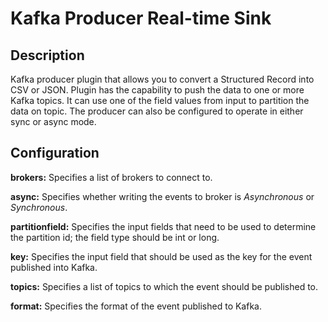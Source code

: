 # Kafka Producer Real-time Sink


Description
-----------
Kafka producer plugin that allows you to convert a Structured Record into CSV or JSON.
Plugin has the capability to push the data to one or more Kafka topics. It can
use one of the field values from input to partition the data on topic. The producer
can also be configured to operate in either sync or async mode.


Configuration
-------------
**brokers:** Specifies a list of brokers to connect to.

**async:** Specifies whether writing the events to broker is *Asynchronous* or *Synchronous*.

**partitionfield:** Specifies the input fields that need to be used to determine the partition id; 
the field type should be int or long.

**key:** Specifies the input field that should be used as the key for the event published into Kafka.

**topics:** Specifies a list of topics to which the event should be published to.

**format:** Specifies the format of the event published to Kafka.
